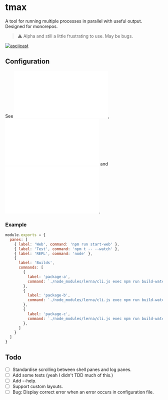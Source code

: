 # tmax

A tool for running multiple processes in parallel with useful output. Designed for monorepos.

> ⚠️ Alpha and still a little frustrating to use. May be bugs.

[![asciicast](https://asciinema.org/a/Ggse9O2yHRJDwa1ENsE8T0DGX.svg)](https://asciinema.org/a/Ggse9O2yHRJDwa1ENsE8T0DGX)

## Configuration

See ![`tmax.config.js`](./tmax.config.js), ![`tmax.example.js`](./tmax.example.js) and ![`tmax.example.json`](./tmax.example.json).

### Example

```js
module.exports = {
  panes: [
    { label: 'Web', command: 'npm run start-web' },
    { label: 'Test', command: 'npm t -- --watch' },
    { label: 'REPL', command: 'node' },
    {
      label: 'Builds',
      commands: [
        {
          label: 'package-a',
          command: `./node_modules/lerna/cli.js exec npm run build-watch --scope package-a`,
        },
        {
          label: 'package-b',
          command: `./node_modules/lerna/cli.js exec npm run build-watch --scope package-b`,
        },
        {
          label: 'package-c',
          command: `./node_modules/lerna/cli.js exec npm run build-watch --scope package-c`,
        },
      ]
    }
  ]
}
```

## Todo

- [ ] Standardise scrolling between shell panes and log panes.
- [ ] Add some tests (yeah I didn't TDD much of this.)
- [ ] Add --help.
- [ ] Support custom layouts.
- [ ] Bug: Display correct error when an error occurs in configuration file.

